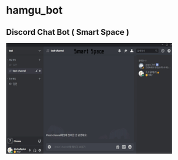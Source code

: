 # hamgu_bot
## Discord Chat Bot ( Smart Space )

<img src="/github/help.gif" width="450px" height="300px" title="Help_GIF" alt="Help_GIF"></img><br/>
